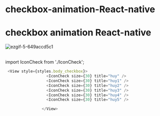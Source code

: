 # checkbox-animation-React-native
# checkbox animation React-native
![ezgif-5-649accd5c1](https://github.com/user-attachments/assets/39056a36-a53d-4710-966c-dd52f00fc22f) <br><br>

import IconCheck from './IconCheck';
```javascript
 <View style={styles.body_checkbox}>
                  <IconCheck size={30} title="huy" />
                  <IconCheck size={30} title="huy1" />
                  <IconCheck size={30} title="huy2" />
                  <IconCheck size={30} title="huy3" />
                  <IconCheck size={30} title="huy4" />
                  <IconCheck size={30} title="huy5" />

                </View>


```
